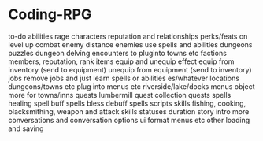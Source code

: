 # Coding-RPG
to-do
abilities
    rage
characters
    reputation and relationships
    perks/feats on level up
combat
    enemy distance
    enemies use spells and abilities
dungeons
    puzzles
    dungeon delving
encounters
    to pluginto towns etc
factions
    members, reputation, rank
items
    equip and unequip effect
    equip from inventory (send to equipment)
    unequip from equipment (send to inventory)
jobs
    remove jobs and just learn spells or abilities es/whatever
locations
    dungeons/towns etc
    plug into menus etc
    riverside/lake/docks
menus
    object more for towns/inns
quests
    lumbermill quest
    collection quests
spells
    healing spell
    buff spells
        bless
    debuff spells
scripts
skills
    fishing, cooking, blacksmithing, weapon and attack skills
statuses
    duration
story
    intro
    more conversations and conversation options
ui
    format menus etc
other
    loading and saving    
